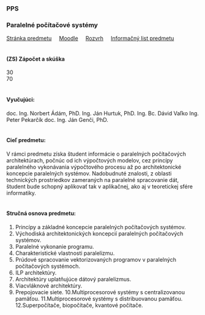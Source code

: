 ### PPS
### Paralelné počítačové systémy

[Stránka predmetu](https://kurzy.kpi.fei.tuke.sk/pp/)&nbsp;&nbsp;&nbsp;&nbsp;
[Moodle](https://moodle.fei.tuke.sk/enrol/index.php?id=78)&nbsp;&nbsp;&nbsp;&nbsp;
[Rozvrh](https://maisportal.tuke.sk/portal/rozvrhy.mais)&nbsp;&nbsp;&nbsp;&nbsp;
[Informačný list predmetu](https://maisportal.tuke.sk/portal/tlacPredmetuOSP.mais?predmetId=52656005&lang=sk)&nbsp;&nbsp;&nbsp;&nbsp;
<br>
<br>

#### (ZS) Zápočet a skúška
<div class="points-bar">
  <div class="points zapocet" style="width: 30%">30</div>
  <div class="points skuska" style="width: 70%">70</div>
</div>
<br>

#### Vyučujúci:
doc. Ing. Norbert Ádám, PhD.
Ing. Ján Hurtuk, PhD.
Ing. Bc. Dávid Vaľko
Ing. Peter Pekarčík
doc. Ing. Ján Genči, PhD.
<br>
<br>

#### Cieľ predmetu:
V rámci predmetu získa študent informácie o paralelných počítačových architektúrach, počnúc od ich výpočtových modelov, cez princípy paralelného vykonávania výpočtového procesu až po architektonické koncepcie paralelných systémov. Nadobudnuté znalosti, z oblasti technických prostriedkov zameraných na paralelné spracovanie dát, študent bude schopný aplikovať tak v aplikačnej, ako aj v teoretickej sfére informatiky.
<br>
<br>

#### Stručná osnova predmetu:
1. Princípy a základné koncepcie paralelných počítačových
  systémov.
2. Východiská architektonických koncepcií paralelných počítačových
  systémov.
3. Paralelné vykonanie programu.
4. Charakteristické vlastnosti paralelizmu.
5. Prúdové spracovanie vektorizovaných programov v paralelných
  počítačových systémoch.
6. ILP architektúry.
7. Architektúry uplatňujúce dátový paralelizmus.
8. Viacvláknové architektúry.
9. Prepojovacie siete.
10.Multiprocesorové systémy s centralizovanou pamäťou.
11.Multiprocesorové systémy s distribuovanou pamäťou.
12.Superpočítače, biopočítače, kvantové počítače.